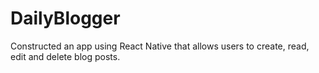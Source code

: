 # DailyBlogger
Constructed an app using React Native that allows users to create, read, edit and delete blog posts.
